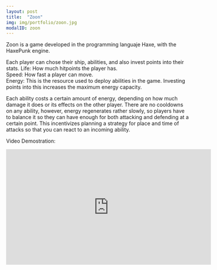 ```yaml
---
layout: post
title:  "Zoon"
img: img/portfolio/zoon.jpg
modalID: zoon
---
```

Zoon is a game developed in the programming languaje Haxe, with the HaxePunk engine.

Each player can chose their ship, abilities, and also invest points into their stats.
Life: How much hitpoints the player has.<br>
Speed: How fast a player can move.<br>
Energy: This is the resource used to deploy abilities in the game. Investing points into this increases the maximum energy capacity.<br>

Each ability costs a certain amount of energy, depending on how much damage it does or its effects on the other player. There are no cooldowns on any ability, however, energy regenerates rather slowly, so players have to balance it so they can have enough for both attacking and defending at a certain point. This incentivizes planning a strategy for place and time of attacks so that you can react to an incoming ability.

Video Demostration:
<iframe width="560" height="315" src="https://www.youtube.com/embed/oGhiiagyT7Q" frameborder="0" allowfullscreen></iframe>